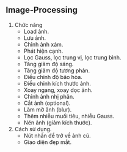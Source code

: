 ## Image-Processing

1. Chức năng
	- Load ảnh.
	- Lưu ảnh.
	- Chỉnh ảnh xám.
	- Phát hiện cạnh.
	- Lọc Gauss, lọc trung vị, lọc trung bình.
	- Tăng giảm độ sáng.
	- Tăng giảm độ tương phản.
	- Điều chỉnh độ bão hòa.
	- Điều chỉnh kích thước ảnh.
	- Xoay ngang, xoay dọc ảnh.
	- Chỉnh ảnh nhị phân.
	- Cắt ảnh (optional).
	- Làm mờ ảnh (blur).
	- Thêm nhiễu muối tiêu, nhiễu Gauss.
	- Nén ảnh (giảm kích thước).
2. Cách sử dụng.
	- Nút nhấn để trở về ảnh cũ.
	- Giao diện đẹp mắt.
